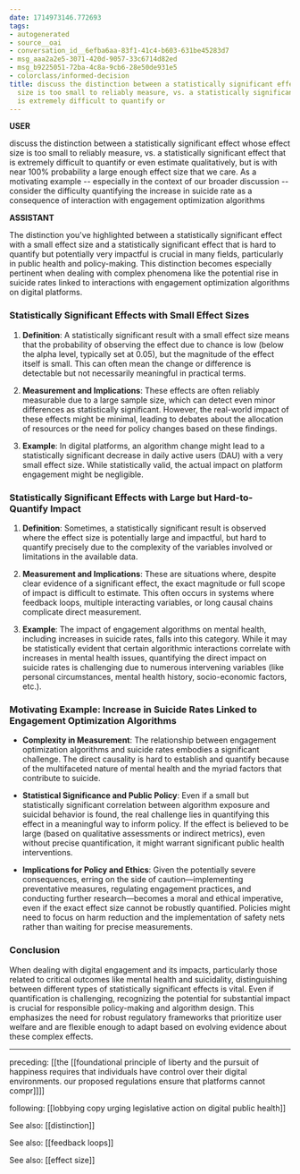 ```yaml
---
date: 1714973146.772693
tags:
- autogenerated
- source__oai
- conversation_id__6efba6aa-83f1-41c4-b603-631be45283d7
- msg_aaa2a2e5-3071-420d-9057-33c6714d82ed
- msg_b9225051-72ba-4c8a-9cb6-28e50de931e5
- colorclass/informed-decision
title: discuss the distinction between a statistically significant effect whose effect
  size is too small to reliably measure, vs. a statistically significant effect that
  is extremely difficult to quantify or
---
```


**USER**

discuss the distinction between a statistically significant effect whose effect size is too small to reliably measure, vs. a statistically significant effect that is extremely difficult to quantify or even estimate qualitatively, but is with near 100% probability a large enough effect size that we care. As a motivating example -- especially in the context of our broader discussion -- consider the difficulty quantifying the increase in suicide rate as a consequence of interaction with engagement optimization algorithms


**ASSISTANT**

The distinction you've highlighted between a statistically significant effect with a small effect size and a statistically significant effect that is hard to quantify but potentially very impactful is crucial in many fields, particularly in public health and policy-making. This distinction becomes especially pertinent when dealing with complex phenomena like the potential rise in suicide rates linked to interactions with engagement optimization algorithms on digital platforms.

### Statistically Significant Effects with Small Effect Sizes

1. **Definition**: A statistically significant result with a small effect size means that the probability of observing the effect due to chance is low (below the alpha level, typically set at 0.05), but the magnitude of the effect itself is small. This can often mean the change or difference is detectable but not necessarily meaningful in practical terms.

2. **Measurement and Implications**: These effects are often reliably measurable due to a large sample size, which can detect even minor differences as statistically significant. However, the real-world impact of these effects might be minimal, leading to debates about the allocation of resources or the need for policy changes based on these findings.

3. **Example**: In digital platforms, an algorithm change might lead to a statistically significant decrease in daily active users (DAU) with a very small effect size. While statistically valid, the actual impact on platform engagement might be negligible.

### Statistically Significant Effects with Large but Hard-to-Quantify Impact

1. **Definition**: Sometimes, a statistically significant result is observed where the effect size is potentially large and impactful, but hard to quantify precisely due to the complexity of the variables involved or limitations in the available data.

2. **Measurement and Implications**: These are situations where, despite clear evidence of a significant effect, the exact magnitude or full scope of impact is difficult to estimate. This often occurs in systems where feedback loops, multiple interacting variables, or long causal chains complicate direct measurement.

3. **Example**: The impact of engagement algorithms on mental health, including increases in suicide rates, falls into this category. While it may be statistically evident that certain algorithmic interactions correlate with increases in mental health issues, quantifying the direct impact on suicide rates is challenging due to numerous intervening variables (like personal circumstances, mental health history, socio-economic factors, etc.).

### Motivating Example: Increase in Suicide Rates Linked to Engagement Optimization Algorithms

- **Complexity in Measurement**: The relationship between engagement optimization algorithms and suicide rates embodies a significant challenge. The direct causality is hard to establish and quantify because of the multifaceted nature of mental health and the myriad factors that contribute to suicide.

- **Statistical Significance and Public Policy**: Even if a small but statistically significant correlation between algorithm exposure and suicidal behavior is found, the real challenge lies in quantifying this effect in a meaningful way to inform policy. If the effect is believed to be large (based on qualitative assessments or indirect metrics), even without precise quantification, it might warrant significant public health interventions.

- **Implications for Policy and Ethics**: Given the potentially severe consequences, erring on the side of caution—implementing preventative measures, regulating engagement practices, and conducting further research—becomes a moral and ethical imperative, even if the exact effect size cannot be robustly quantified. Policies might need to focus on harm reduction and the implementation of safety nets rather than waiting for precise measurements.

### Conclusion

When dealing with digital engagement and its impacts, particularly those related to critical outcomes like mental health and suicidality, distinguishing between different types of statistically significant effects is vital. Even if quantification is challenging, recognizing the potential for substantial impact is crucial for responsible policy-making and algorithm design. This emphasizes the need for robust regulatory frameworks that prioritize user welfare and are flexible enough to adapt based on evolving evidence about these complex effects.


---

preceding: [[the [[foundational principle of liberty and the pursuit of happiness requires that individuals have control over their digital environments. our proposed regulations ensure that platforms cannot compr]]]]  


following: [[lobbying copy urging legislative action on digital public health]]

See also: [[distinction]]


See also: [[feedback loops]]


See also: [[effect size]]
